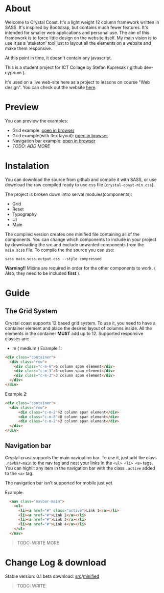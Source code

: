 # About
Welcome to Crystal Coast. It's a light weight 12 column framework written in SASS. It's inspired by Bootstrap, but contains much fewer features. It's intended for smaller web applications and personal use.
The aim of this framework is to force little design on the website itself. My main vision is to use it as a 'steketon' tool just to layout all the elements on a website and make them responsive.

At this point in time, it doesn't contain any javascript.

This is a student project for ICT Collage by Stefan Kupresak ( github dev-cyprium ).

It's used on a live web-site here as a project to lessons on course "Web design". You can check out the website [here](#).


# Preview
You can preview the examples:
  - Grid example: [open in browser](https://htmlpreview.github.io/?https://github.com/dev-cyprium/CrystalCoastFramework/blob/master/example/grid_example.html)
  - Grid example(with flex layout): [open in browser](https://htmlpreview.github.io/?https://github.com/dev-cyprium/CrystalCoastFramework/blob/master/example/grid_example2.html)
  - Navigation bar example: [open in browser](https://htmlpreview.github.io/?https://github.com/dev-cyprium/CrystalCoastFramework/blob/master/example/navigation_example.html)
  - *TODO: ADD MORE*

# Instalation
You can download the source from github and compile it with SASS, or use download the raw compiled
ready to use css file (`crystal-coast-min.css`).

The project is broken down intro serval modules(components):
  - Grid
  - Reset
  - Typography
  - UI
  - Main

 The compiled version creates one minified file containing all of the components.
 You can change which components to include in your project by downloading the src and exclude
 unwanted components from the `main.scss` file.
 To compile the the source you can use:
 ```shell
 sass main.scss:output.css --style compressed
 ```
 **Warning!!** Mixins are required in order for the other components to work. ( Also, they need to be included **first** ).

# Guide
## The Grid System
Crystal coast supports 12 based grid system. To use it, you need to have a container element and place the desired layout of columns inside. All the elements in the container **MUST** add up to 12.
Supported responsive classes are:
  - m ( medium )
Example 1:
```html
<div class="container">
  <div class="row">
    <div class="c-m-6">6 column span element</div>
    <div class="c-m-3">3 column span element</div>
    <div class="c-m-3">3 column span element</div>
  </div>
</div>	
```
Example 2:
```html
<div class="container">
  <div class="row">
      <div class="c-m-2">2 column span element</div>
      <div class="c-m-8">8 column span element</div>
      <div class="c-m-2">2 column span element</div>
  </div>
</div>
```

## Navigation bar
Crystal coast supports the main navigation bar. To use it, just add the class `.navbar-main` to the nav tag and nest your links in the `<ul> <li> <a>` tags. You can highlit any item in the navigation bar with the class `.active` added to the `<a>` tag.

The navigation bar isn't supported for mobile just yet.

Example:
```html
  <nav class="navbar-main">
    <ul>
      <li><a href="#" class="active">Link 1</a></li>
      <li><a href="#">Link 2</a></li>
      <li><a href="#">Link 3</a></li>
      <li><a href="#">Link 4</a></li>
    </ul>
  </nav>
```


> TODO: WRITE MORE

# Change Log & download
Stable version: 0.1 beta download: [src](#)/[minified](#)

> TODO: WRITE
